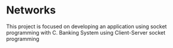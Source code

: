 # Networks
This project is focused on developing an application using socket programming with C. Banking System using Client-Server socket programming
